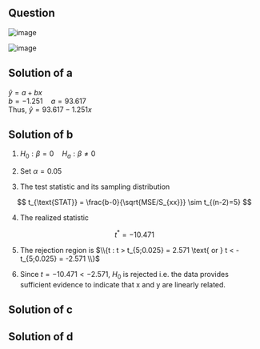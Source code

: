 ## Question

![image](https://github.com/user-attachments/assets/fa38863b-434f-4f53-a0e6-36df323360ab)

![image](https://github.com/user-attachments/assets/8f48d531-593c-43a8-ba6d-77f24622c58e)

## Solution of a

$\hat{y} = a + bx$  
$b = -1.251 \quad a = 93.617$  
Thus, $\hat{y} = 93.617 - 1.251x$  
## Solution of b

1. $H_0: \beta = 0 \quad H_a: \beta \neq 0$  
  
2. Set $\alpha = 0.05$  
  
3. The test statistic and its sampling distribution

$$
t_{\text{STAT}} = \frac{b-0}{\sqrt{MSE/S_{xx}}} \sim t_{(n-2)=5}
$$

4. The realized statistic

$$
t^* = -10.471
$$

5. The rejection region is $\\{t : t > t_{5;0.025} = 2.571 \text{ or } t < -t_{5;0.025} = -2.571 \\}$
  
6. Since $t = -10.471 < -2.571$, $H_0$ is rejected i.e. the data provides sufficient evidence to indicate that x and y are linearly related.

## Solution of c


## Solution of d

